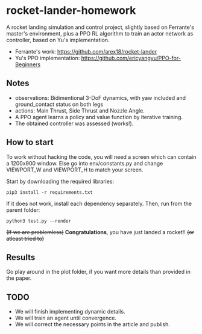 # rocket-lander-homework
A rocket landing simulation and control project, slightly based on Ferrante's master's environment, plus a PPO RL algorithm to train an actor network as controller, based on Yu's implementation.

* Ferrante's work: https://github.com/arex18/rocket-lander
* Yu's PPO implementation: https://github.com/ericyangyu/PPO-for-Beginners

## Notes

* observations: Bidimentional 3-DoF dynamics, with yaw included and ground_contact status on both legs
* actions: Main Thrust, Side Thrust and Nozzle Angle.
* A PPO agent learns a policy and value function by iterative training.
* The obtained controller was assessed (works!).

## How to start

To work without hacking the code, you will need a screen which can contain a 1200x900 window. Else go into env/constants.py and change VIEWPORT_W and VIEWPORT_H to match your screen.

Start by downloading the required libraries:

```
pip3 install -r requirements.txt
```

If it does not work, install each dependency separately. Then, run from the parent folder:

```
python3 test.py --render
```

~~(If we are problemless)~~ **Congratulations**, you have just landed a rocket!! ~~(or atleast tried to)~~

## Results

Go play around in the plot folder, if you want more details than provided in the paper.

## TODO

* We will finish implementing dynamic details.
* We will train an agent until convergence.
* We will correct the necessary points in the article and publish.

